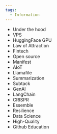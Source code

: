 ```yaml
---
tags:
  - Information
---
```

- Under the hood
- VPS
- HuggingFace GPU
- Law of Attraction
- Fintech
- Open source
- Manifest
- AIoT
- Llamafile
- Summarization
- Subtack
- GenAI
- LangChain
- CRISPR
- Essemble
- Resilience
- Data Science
- High-Quality
- Github Education